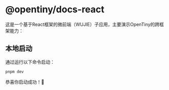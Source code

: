 # @opentiny/docs-react

这是一个基于React框架的微前端（WUJIE）子应用，主要演示OpenTiny的跨框架能力：

## 本地启动

通过运行以下命令启动：

```shell
pnpm dev
```

恭喜你启动成功！🎉
